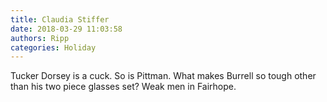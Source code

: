 ```yaml
---
title: Claudia Stiffer
date: 2018-03-29 11:03:58
authors: Ripp
categories: Holiday
---
```


 Tucker Dorsey is a cuck. So is Pittman. What makes Burrell so tough other than his two piece glasses set? Weak men in Fairhope.